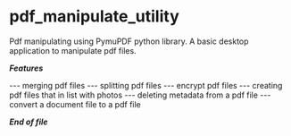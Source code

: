 # pdf_manipulate_utility
Pdf manipulating using PymuPDF python library.
A basic desktop application to manipulate pdf files.

***Features***

--- merging pdf files
--- splitting pdf files
--- encrypt pdf files
--- creating pdf files that in list with photos
--- deleting metadata from a pdf file
--- convert a document file to a pdf file

***End of file***
